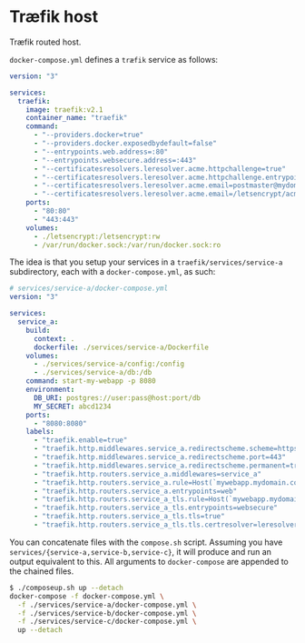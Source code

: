 # Træfik host

Træfik routed host.

`docker-compose.yml` defines a `træfik` service as follows:

```yml
version: "3"

services:
  traefik:
    image: traefik:v2.1
    container_name: "traefik"
    command:
      - "--providers.docker=true"
      - "--providers.docker.exposedbydefault=false"
      - "--entrypoints.web.address=:80"
      - "--entrypoints.websecure.address=:443"
      - "--certificatesresolvers.leresolver.acme.httpchallenge=true"
      - "--certificatesresolvers.leresolver.acme.httpchallenge.entrypoint=web"
      - "--certificatesresolvers.leresolver.acme.email=postmaster@mydomain.com"
      - "--certificatesresolvers.leresolver.acme.email=/letsencrypt/acme.json"
    ports:
      - "80:80"
      - "443:443"
    volumes:
      - ./letsencrypt:/letsencrypt:rw
      - /var/run/docker.sock:/var/run/docker.sock:ro
```

The idea is that you setup your services in a `traefik/services/service-a` subdirectory, each with a `docker-compose.yml`, as such:

```yml
# services/service-a/docker-compose.yml
version: "3"

services:
  service_a:
    build:
      context: .
      dockerfile: ./services/service-a/Dockerfile
    volumes:
      - ./services/service-a/config:/config
      - ./services/service-a/db:/db
    command: start-my-webapp -p 8080
    environment:
      DB_URI: postgres://user:pass@host:port/db
      MY_SECRET: abcd1234
    ports:
      - "8080:8080"
    labels:
      - "traefik.enable=true"
      - "traefik.http.middlewares.service_a.redirectscheme.scheme=https"
      - "traefik.http.middlewares.service_a.redirectscheme.port=443"
      - "traefik.http.middlewares.service_a.redirectscheme.permanent=true"
      - "traefik.http.routers.service_a.middlewares=service_a"
      - "traefik.http.routers.service_a.rule=Host(`mywebapp.mydomain.com`)"
      - "traefik.http.routers.service_a.entrypoints=web"
      - "traefik.http.routers.service_a_tls.rule=Host(`mywebapp.mydomain.com`)"
      - "traefik.http.routers.service_a_tls.entrypoints=websecure"
      - "traefik.http.routers.service_a_tls.tls=true"
      - "traefik.http.routers.service_a_tls.tls.certresolver=leresolver"
```

You can concatenate files with the `compose.sh` script. Assuming you have `services/{service-a,service-b,service-c}`, it will produce and run an output equivalent to this. All arguments to `docker-compose` are appended to the chained files.

```bash
$ ./composeup.sh up --detach
docker-compose -f docker-compose.yml \
  -f ./services/service-a/docker-compose.yml \
  -f ./services/service-b/docker-compose.yml \
  -f ./services/service-c/docker-compose.yml \
  up --detach
```
